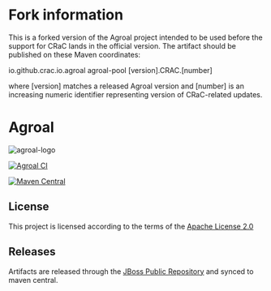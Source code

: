 # Fork information

This is a forked version of the Agroal project intended to be used before the support for CRaC lands in the official version. The artifact should be published on these Maven coordinates:

<dependency>
   <groupId>io.github.crac.io.agroal</groupId>
   <artifactId>agroal-pool</artifactId>
   <version>[version].CRAC.[number]</version>
</dependency>

where [version] matches a released Agroal version and [number] is an increasing numeric identifier representing version of CRaC-related updates.

# Agroal

![agroal-logo](https://design.jboss.org/agroal/logo/final/PNG/agroal_logo_horizontal_default_600px.png)

[![Agroal CI](https://github.com/agroal/agroal/actions/workflows/maven-action.yml/badge.svg)](https://github.com/agroal/agroal/actions/workflows/maven-action.yml)

[![Maven Central](https://maven-badges.herokuapp.com/maven-central/io.agroal/agroal-parent/badge.svg )](https://maven-badges.herokuapp.com/maven-central/io.agroal/agroal-parent)

## License

This project is licensed according to the terms of the [Apache License 2.0](http://www.apache.org/licenses/LICENSE-2.0.html)

## Releases

Artifacts are released through the [JBoss Public Repository](https://repository.jboss.org/nexus/content/groups/public/io/agroal/) and synced to maven central.
